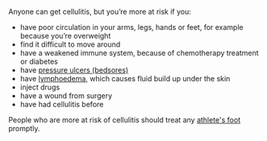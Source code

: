 Anyone can get cellulitis, but you’re more at risk if you:

- have poor circulation in your arms, legs, hands or feet, for example because you’re overweight
- find it difficult to move around
- have a weakened immune system, because of chemotherapy treatment or diabetes
- have [pressure ulcers (bedsores)](http://www.nhs.uk/conditions/pressure-ulcers/pages/introduction.aspx) 
- have [lymphoedema,](http://www.nhs.uk/conditions/lymphoedema/Pages/Introduction.aspx) which causes fluid build up under the skin
- inject drugs
- have a wound from surgery
- have had cellulitis before

People who are more at risk of cellulitis should treat any [athlete's foot](http://www.nhs.uk/conditions/Athletes-foot/Pages/Introduction.aspx) promptly.